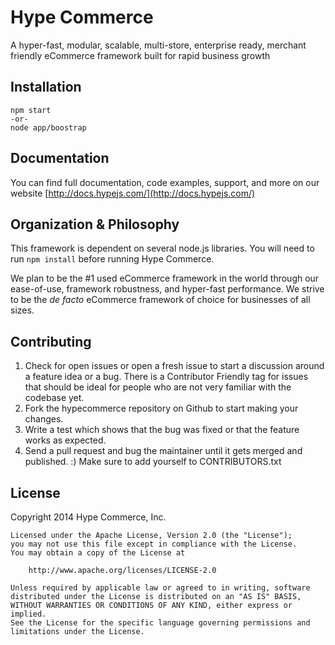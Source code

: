 # Hype Commerce
A hyper-fast, modular, scalable, multi-store, enterprise ready, merchant friendly eCommerce framework built for rapid business growth

## Installation

```
npm start
-or-
node app/boostrap
```

## Documentation

You can find full documentation, code examples, support, and more on our website [http://docs.hypejs.com/](http://docs.hypejs.com/)

## Organization & Philosophy

This framework is dependent on several node.js libraries. You will need to run `npm install` before running Hype Commerce.

We plan to be the #1 used eCommerce framework in the world through our ease-of-use, framework robustness, and hyper-fast performance. We strive to be the *de facto* eCommerce framework of choice for businesses of all sizes.

## Contributing
1. Check for open issues or open a fresh issue to start a discussion around a feature idea or a bug. There is a Contributor Friendly tag for issues that should be ideal for people who are not very familiar with the codebase yet.
2. Fork the hypecommerce repository on Github to start making your changes.
3. Write a test which shows that the bug was fixed or that the feature works as expected.
4. Send a pull request and bug the maintainer until it gets merged and published. :) Make sure to add yourself to CONTRIBUTORS.txt

## License 

Copyright 2014 Hype Commerce, Inc.

	Licensed under the Apache License, Version 2.0 (the "License");
	you may not use this file except in compliance with the License.
	You may obtain a copy of the License at

		http://www.apache.org/licenses/LICENSE-2.0

	Unless required by applicable law or agreed to in writing, software
	distributed under the License is distributed on an "AS IS" BASIS,
	WITHOUT WARRANTIES OR CONDITIONS OF ANY KIND, either express or implied.
	See the License for the specific language governing permissions and
	limitations under the License.